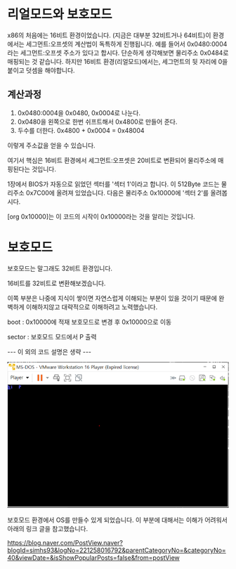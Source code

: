 #  리얼모드와 보호모드

x86의 처음에는 16비트 환경이었습니다. (지금은 대부분 32비트거나 64비트)이 환경에서는 세그먼트:오프셋의 계산법이 독특하게 진행됩니다. 예를 들어서 0x0480:0004라는 세그먼트:오프셋 주소가 있다고 합시다. 단순하게 생각해보면 물리주소 0x0484로 매핑되는 것 같습니다. 하지만 16비트 환경(리얼모드)에서는, 세그먼트의 뒷 자리에 0을 붙이고 덧셈을 해야합니다.

## 계산과정

1. 0x0480:0004을  0x0480, 0x0004로 나눈다.
2. 0x0480을 왼쪽으로 한번 쉬프트해서 0x4800로 만들어 준다.
3. 두수를 더한다. 0x4800 + 0x0004 = 0x48004

이렇게 주소값을 얻을 수 있습니다. 

여기서 핵심은 16비트 환경에서 세그먼트:오프셋은 20비트로 변환되어 물리주소에 매핑된다는 것입니다.

1장에서 BIOS가 자동으로 읽었던 섹터를 '섹터 1'이라고 합니다. 이 512Byte 코드는 물리주소 0x7C00에 올려져 있었습니다. 다음은 물리주소 0x10000에 '섹터 2'를 올려봅시다.

[org 0x10000]는 이 코드의 시작이 0x10000라는 것을 알리는 것입니다.

# 보호모드

보호모드는 말그래도 32비트 환경입니다.

16비트를 32비트로 변환해보겠습니다.

이쪽 부분은 나중에 지식이 쌓이면 자연스럽게 이해되는 부분이 있을 것이기 때문에 완벽하게 이해하지않고 대략적으로 이해하려고 노력했습니다.

boot : 0x10000에 적재 보호모드로 변경 후 0x10000으로 이동

sector : 보호모드 모드에서 P 출력

--- 이 외의 코드 설명은 생략 ---

![코드 결과](./결과.PNG)

보호모드 환경에서 OS를 만들수 있게 되었습니다. 이 부분에 대해서는 이해가 어려워서 아래의 링크 글을 참고했습니다.

<https://blog.naver.com/PostView.naver?blogId=simhs93&logNo=221258016792&parentCategoryNo=&categoryNo=40&viewDate=&isShowPopularPosts=false&from=postView>



